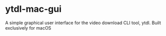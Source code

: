 # ytdl-mac-gui
A simple graphical user interface for the video download CLI tool, ytdl. Built exclusively for macOS
